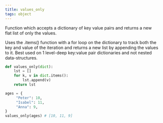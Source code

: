 ```yaml
---
title: values_only
tags: object
---
```

Function which accepts a dictionary of key value pairs and returns a new flat list of only the values.

Uses the .items() function with a for loop on the dictionary to track both the key and value of the iteration and returns a new list by appending the values to it. Best used on 1 level-deep key:value pair dictionaries and not nested data-structures.

``` python
def values_only(dict):
    lst = []
    for k, v in dict.items():
        lst.append(v)
    return lst
```

``` python
ages = {
     "Peter": 10,
     "Isabel": 11,
     "Anna": 9,
}
values_only(ages) # [10, 11, 9]
```